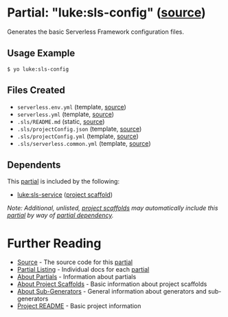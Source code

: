 # Partial: "luke:sls-config" ([source](../../generators/sls-config/index.js))

Generates the basic Serverless Framework configuration files.

## Usage Example

```
$ yo luke:sls-config
```


## Files Created

* `serverless.env.yml` (template, [source](../../serverless/_serverless.env.yml))
* `serverless.yml` (template, [source](../../serverless/_serverless.yml))
* `.sls/README.md` (static, [source](../../serverless/_sls/_README.md))
* `.sls/projectConfig.json` (template, [source](../../serverless/_sls/_projectConfig.json))
* `.sls/projectConfig.yml` (template, [source](../../serverless/_sls/_projectConfig.yml))
* `.sls/serverless.common.yml` (template, [source](../../serverless/_sls/_serverless.common.yml))


## Dependents

This [partial](../partials.md) is included by the following:

* [luke:sls-service](../project-scaffolds/sls-service.md) ([project scaffold](../project-scaffolds.md))

_Note: Additional, unlisted, [project scaffolds](../project-scaffolds.md) may
automatically include this [partial](../partials.md) by way of
[partial dependency](../partials.md#partial-dependency)._


# Further Reading

* [Source](../../generators/sls-config/index.js) - The source code for this [partial](../partials.md)
* [Partial Listing](./) - Individual docs for each [partial](../partials.md)
* [About Partials](../partials.md) - Information about partials
* [About Project Scaffolds](../project-scaffolds.md) - Basic information about project scaffolds
* [About Sub-Generators](../generators.md) - General information about generators and sub-generators
* [Project README](../README.md) - Basic project information
